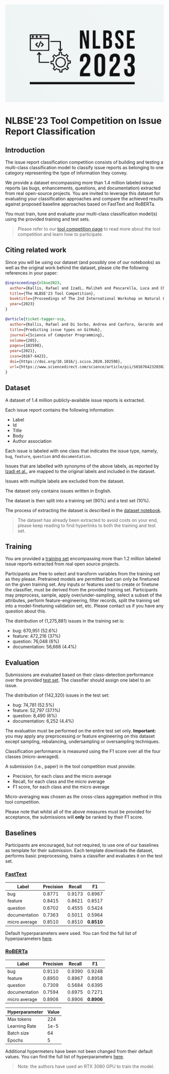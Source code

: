![nlbse 2023](nlbse2023.png)

# NLBSE'23 Tool Competition on Issue Report Classification

## Introduction

The issue report classification competition consists of building and testing a multi-class classification model 
to classify issue reports as belonging to one category representing the type of information they convey.

We provide a dataset encompassing more than 1.4 million labeled issue reports 
(as bugs, enhancements, questions, and documentation) 
extracted from real open-source projects. 
You are invited to leverage this dataset for evaluating your classification approaches and compare the achieved results against proposed baseline approaches based on FastText and RoBERTa.

You must train, tune and evaluate your multi-class classification model(s) using the provided training and test sets.

> Please refer to our [tool competition page](https://nlbse2023.github.io/tools/) to read more about the tool competition and learn how to participate.

## Citing related work

Since you will be using our dataset (and possibly one of our notebooks) as well as the original work behind the dataset, please cite the following references in your paper:

```bibtex
@inproceedings{nlbse2023,
  author={Kallis, Rafael and Izadi, Maliheh and Pascarella, Luca and Chaparro, Oscar and Rani, Pooja},
  title={The NLBSE'23 Tool Competition},
  booktitle={Proceedings of The 2nd International Workshop on Natural Language-based Software Engineering (NLBSE'23)},
  year={2023}
}
```

```bibtex
@article{ticket-tagger-scp,
  author={Kallis, Rafael and Di Sorbo, Andrea and Canfora, Gerardo and Panichella, Sebastiano},
  title={Predicting issue types on GitHub},
  journal={Science of Computer Programming},
  volume={205},
  pages={102598},
  year={2021},
  issn={0167-6423},
  doi={https://doi.org/10.1016/j.scico.2020.102598},
  url={https://www.sciencedirect.com/science/article/pii/S0167642320302069}
}
```

## Dataset

A dataset of 1.4 million publicly-available issue reports is extracted.

Each issue report contains the following information:
- Label
- Id
- Title
- Body
- Author association

Each issue is labeled with one class that indicates the issue type, namely, `bug`, `feature`, `question` and `documentation`.

Issues that are labelled with synonyms of the above labels, as reported by [Izadi et al.](https://doi.org/10.1007/s10664-021-10085-3), are mapped to the original labels and included in the dataset.

Issues with multiple labels are excluded from the dataset.

The dataset only contains issues written in English.

The dataset is then split into a training set (90%) and a test set (10%).

The process of extracting the dataset is described in the [dataset notebook](1-Dataset.ipynb).

> The dataset has already been extracted to avoid costs on your end, please keep reading to find hyperlinks to both the training and test set.

## Training

You are provided a [training set](https://tickettagger.blob.core.windows.net/datasets/nlbse23-issue-classification-train.csv.tar.gz) encompassing more than 1.2 million labeled issue reports extracted from real open source projects.

Participants are free to select and transform variables from the training set as they please. Pretrained models are permitted but can only be finetuned on the given training set. Any inputs or features used to create or finetune the classifier, must be derived from the provided training set. Participants may preprocess, sample, apply over/under-sampling, select a subset of the attributes, perform feature-engineering, filter records, split the training set into a model-finetuning validation set, etc. Please contact us if you have any question about this.

The distribution of (1,275,881) issues in the training set is:
- bug:            670,951 (52.6%)
- feature:        472,216 (37%)
- question:        76,048 (6%)
- documentation:   56,666 (4.4%)

## Evaluation

Submissions are evaluated based on their class-detection performance over the provided [test set](https://tickettagger.blob.core.windows.net/datasets/nlbse23-issue-classification-test.csv.tar.gz). 
The classifier should assign one label to an issue.

The distribution of (142,320) issues in the test set:
- bug:	          74,781	(52.5%)
- feature:	      52,797	(37.1%)
- question:	       8,490	(6%)
- documentation:	 6,252	(4.4%)

The evaluation must be performed on the entire test set only. **Important:** you may apply any preprocessing or feature engineering on this dataset except sampling, rebalancing, undersampling or oversampling techniques.

Classification performance is measured using the F1 score over all the four classes (micro-averaged). 

A submission (i.e., paper) in the tool competition must provide:
- Precision, for each class and the micro average
- Recall, for each class and the micro average
- F1 score, for each class and the micro average

Micro-averaging was chosen as the cross-class aggregation method in this tool competition.

Please note that whilst all of the above measures must be provided for acceptance, the submissions will **only** be ranked by their F1 score.

## Baselines

Participants are encouraged, but not required, to use one of our baselines as template for their submission. Each template downloads the dataset, performs basic preprocessing, trains a classifier and evaluates it on the test set.

### [FastText](2-Template-fastText.ipynb)

| Label         | Precision | Recall | F1         |
| ------------- | --------- | ------ | ---------- |
| bug           | 0.8771    | 0.9173 | 0.8967     |
| feature       | 0.8415    | 0.8621 | 0.8517     |
| question      | 0.6702    | 0.4555 | 0.5424     |
| documentation | 0.7363    | 0.5011 | 0.5964     |
| micro average | 0.8510    | 0.8510 | **0.8510** |

Default hyperparameters were used. You can find the full list of hyperparameters [here](https://fasttext.cc/docs/en/python-module.html#train_supervised-parameters).

### [RoBERTa](3-Template-RoBERTa.ipynb)

| Label         | Precision | Recall | F1         |
| ------------- | --------- | ------ | ---------- |
| bug           | 0.9110    | 0.9390 | 0.9248     |
| feature       | 0.8950    | 0.8967 | 0.8958     |
| question      | 0.7309    | 0.5684 | 0.6395     |
| documentation | 0.7594    | 0.6975 | 0.7271     |
| micro average | 0.8906    | 0.8906 | **0.8906** |

| Hyperparameter | Value |
| -------------- | ----- |
| Max tokens     | 224   |
| Learning Rate  | 1e-5  |
| Batch size     | 64    |
| Epochs         | 5     |

Additional hypermeters have been not been changed from their default values. You can find the full list of hyperparameters [here](https://simpletransformers.ai/docs/usage/#configuring-a-simple-transformers-model).

> Note: the authors have used an RTX 3060 GPU to train the model.
